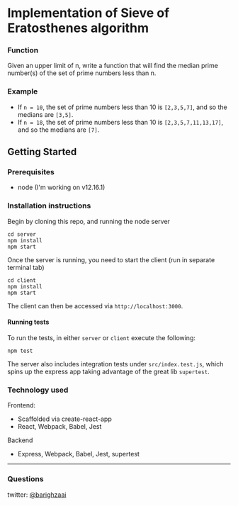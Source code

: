 # Implementation of Sieve of Eratosthenes algorithm

### Function
Given an upper limit of n, write a function that will find the median prime number(s) of the set of prime numbers less than n.

### Example
- If `n = 10`, the set of prime numbers less than 10 is `[2,3,5,7]`, and so the medians are `[3,5]`.
- If `n = 18`, the set of prime numbers less than 10 is `[2,3,5,7,11,13,17]`, and so the medians are `[7]`.

## Getting Started

### Prerequisites

- node (I'm working on v12.16.1)

### Installation instructions

Begin by cloning this repo, and running the node server

```
cd server
npm install
npm start
```

Once the server is running, you need to start the client (run in separate terminal tab)

```
cd client
npm install
npm start
```

The client can then be accessed via `http://localhost:3000`.

#### Running tests

To run the tests, in either `server` or `client` execute the following:

```
npm test
```

The server also includes integration tests under `src/index.test.js`, which spins up the express app taking advantage of the great lib `supertest`.

### Technology used

Frontend:

- Scaffolded via create-react-app
- React, Webpack, Babel, Jest

Backend

- Express, Webpack, Babel, Jest, supertest

---

### Questions

twitter: [@barighzaai](https://twitter.com/barighzaai)

